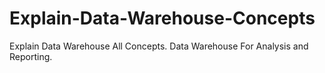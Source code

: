 # Explain-Data-Warehouse-Concepts
Explain Data Warehouse All Concepts.
Data Warehouse For Analysis and Reporting.
